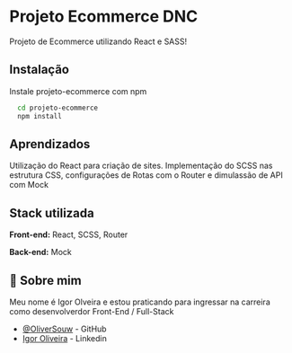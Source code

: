 
# Projeto Ecommerce DNC

Projeto de Ecommerce utilizando React e SASS!


## Instalação

Instale projeto-ecommerce com npm

```bash
  cd projeto-ecommerce
  npm install
```
    
## Aprendizados

Utilização do React para criação de sites. Implementação do SCSS nas estrutura CSS, configurações de Rotas com o Router e dimulassão de API com Mock


## Stack utilizada

**Front-end:** React, SCSS, Router 

**Back-end:** Mock


## 🚀 Sobre mim
Meu nome é Igor Olveira e estou praticando para ingressar na carreira como desenvolverdor Front-End / Full-Stack
- [@OliverSouw](https://github.com/OliverSouw) - GitHub
- [Igor Oliveira](https://www.linkedin.com/in/igor-oliveira-77b805172/) - Linkedin

